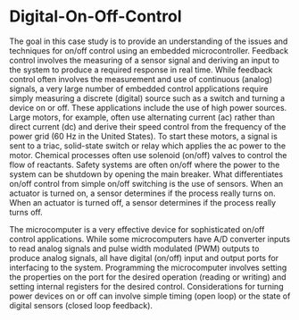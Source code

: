 # Digital-On-Off-Control
The goal in this case study is to provide an understanding of the issues and techniques for on/off control using an embedded microcontroller.
Feedback control involves the measuring of a sensor signal and deriving an input to the system to
produce a required response in real time. While feedback control often involves the measurement
and use of continuous (analog) signals, a very large number of embedded control applications
require simply measuring a discrete (digital) source such as a switch and turning a device on or
off. These applications include the use of high power sources. Large motors, for example, often
use alternating current (ac) rather than direct current (dc) and derive their speed control from the
frequency of the power grid (60 Hz in the United States). To start these motors, a signal is sent to
a triac, solid-state switch or relay which applies the ac power to the motor. Chemical processes
often use solenoid (on/off) valves to control the flow of reactants. Safety systems are often on/off
where the power to the system can be shutdown by opening the main breaker. What
differentiates on/off control from simple on/off switching is the use of sensors. When an actuator
is turned on, a sensor determines if the process really turns on. When an actuator is turned off, a
sensor determines if the process really turns off.

The microcomputer is a very effective device for sophisticated on/off control applications. While
some microcomputers have A/D converter inputs to read analog signals and pulse width
modulated (PWM) outputs to produce analog signals, all have digital (on/off) input and output
ports for interfacing to the system. Programming the microcomputer involves setting the
properties on the port for the desired operation (reading or writing) and setting internal registers
for the desired control. Considerations for turning power devices on or off can involve simple
timing (open loop) or the state of digital sensors (closed loop feedback).
